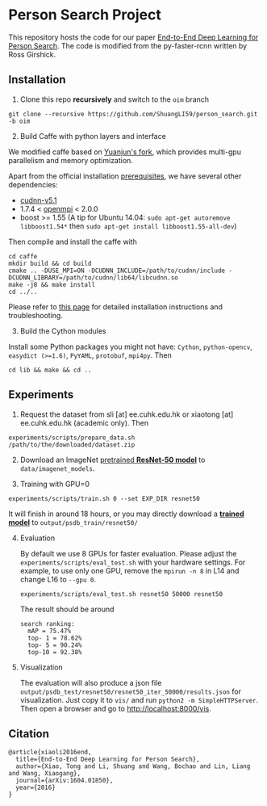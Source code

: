 # Person Search Project

This repository hosts the code for our paper [End-to-End Deep Learning for Person Search](https://arxiv.org/abs/1604.01850). The code is modified from the py-faster-rcnn written by Ross Girshick.


## Installation

1. Clone this repo **recursively** and switch to the `oim` branch

  ```Shell
  git clone --recursive https://github.com/ShuangLI59/person_search.git -b oim
  ```

2. Build Caffe with python layers and interface

  We modified caffe based on [Yuanjun's fork](https://github.com/yjxiong/caffe/tree/mem), which provides multi-gpu parallelism and memory optimization.

  Apart from the official installation [prerequisites](http://caffe.berkeleyvision.org/installation.html), we have several other dependencies:

  - [cudnn-v5.1](https://developer.nvidia.com/cudnn)
  - 1.7.4 < [openmpi](https://www.open-mpi.org/) < 2.0.0
  - boost >= 1.55 (A tip for Ubuntu 14.04: `sudo apt-get autoremove libboost1.54*` then `sudo apt-get install libboost1.55-all-dev`)

  Then compile and install the caffe with
  ```Shell
  cd caffe
  mkdir build && cd build
  cmake .. -DUSE_MPI=ON -DCUDNN_INCLUDE=/path/to/cudnn/include -DCUDNN_LIBRARY=/path/to/cudnn/lib64/libcudnn.so
  make -j8 && make install
  cd ../..
  ```

  Please refer to [this page](https://github.com/yjxiong/caffe/tree/mem#usage) for detailed installation instructions and troubleshooting.

3. Build the Cython modules

  Install some Python packages you might not have: `Cython`, `python-opencv`, `easydict (>=1.6)`, `PyYAML`, `protobuf`, `mpi4py`. Then
  ```Shell
  cd lib && make && cd ..
  ```

## Experiments

1. Request the dataset from sli [at] ee.cuhk.edu.hk or xiaotong [at] ee.cuhk.edu.hk (academic only). Then

  ```Shell
  experiments/scripts/prepare_data.sh /path/to/the/downloaded/dataset.zip
  ```

2. Download an ImageNet [pretrained **ResNet-50 model**](https://drive.google.com/open?id=0B67_d0rLRTQYUHFjU0pPSExhS1U) to `data/imagenet_models`.

3. Training with GPU=0

  ```Shell
  experiments/scripts/train.sh 0 --set EXP_DIR resnet50
  ```

  It will finish in around 18 hours, or you may directly download a [**trained model**](https://drive.google.com/open?id=0B67_d0rLRTQYbVFENlVjdXRSWVE) to `output/psdb_train/resnet50/`

4. Evaluation

    By default we use 8 GPUs for faster evaluation. Please adjust the `experiments/scripts/eval_test.sh` with your hardware settings. For example, to use only one GPU, remove the `mpirun -n 8` in L14 and change L16 to `--gpu 0`.

    ```Shell
    experiments/scripts/eval_test.sh resnet50 50000 resnet50
    ```

    The result should be around

    ```Shell
    search ranking:
      mAP = 75.47%
      top- 1 = 78.62%
      top- 5 = 90.24%
      top-10 = 92.38%
    ```

5. Visualization

    The evaluation will also produce a json file `output/psdb_test/resnet50/resnet50_iter_50000/results.json` for visualization. Just copy it to `vis/` and run `python2 -m SimpleHTTPServer`. Then open a browser and go to [http://localhost:8000/vis](http://localhost:8000/vis).

## Citation

    @article{xiaoli2016end,
      title={End-to-End Deep Learning for Person Search},
      author={Xiao, Tong and Li, Shuang and Wang, Bochao and Lin, Liang and Wang, Xiaogang},
      journal={arXiv:1604.01850},
      year={2016}
    }
